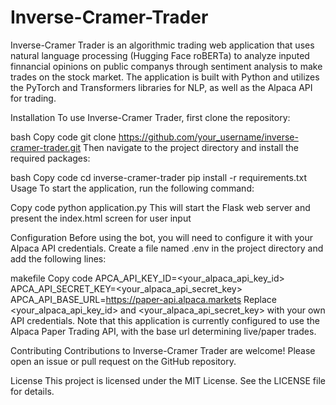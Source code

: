 # Inverse-Cramer-Trader

Inverse-Cramer Trader is an algorithmic trading web application that uses natural language processing (Hugging Face roBERTa) to analyze inputed finnancial opinions on public companys through sentiment analysis to make trades on the stock market. The application is built with Python and utilizes the PyTorch and Transformers libraries for NLP, as well as the Alpaca API for trading.

Installation
To use Inverse-Cramer Trader, first clone the repository:

bash
Copy code
git clone https://github.com/your_username/inverse-cramer-trader.git
Then navigate to the project directory and install the required packages:

bash
Copy code
cd inverse-cramer-trader
pip install -r requirements.txt
Usage
To start the application, run the following command:

Copy code
python application.py
This will start the Flask web server and present the index.html screen for user input

Configuration
Before using the bot, you will need to configure it with your Alpaca API credentials. Create a file named .env in the project directory and add the following lines:

makefile
Copy code
APCA_API_KEY_ID=<your_alpaca_api_key_id>
APCA_API_SECRET_KEY=<your_alpaca_api_secret_key>
APCA_API_BASE_URL=https://paper-api.alpaca.markets
Replace <your_alpaca_api_key_id> and <your_alpaca_api_secret_key> with your own API credentials. Note that this application is currently configured to use the Alpaca Paper Trading API, with the base url determining live/paper trades.

Contributing
Contributions to Inverse-Cramer Trader are welcome! Please open an issue or pull request on the GitHub repository.

License
This project is licensed under the MIT License. See the LICENSE file for details.
